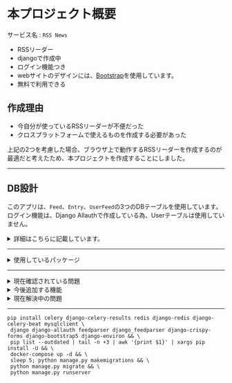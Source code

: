 # 本プロジェクト概要
サービス名 : `RSS News`
- RSSリーダー
- djangoで作成中
- ログイン機能つき
- webサイトのデザインには、[Bootstrap](https://getbootstrap.com/)を使用しています。
- 無料で利用できる

## 作成理由
- 今自分が使っているRSSリーダーが不便だった
- クロスプラットフォームで使えるものを作成する必要があった

上記の2つを考慮した場合、ブラウザ上で動作するRSSリーダーを作成するのが最適だと考えたため、本プロジェクトを作成することにしました。

***
## DB設計
このアプリは、`Feed`、`Entry`、`UserFeed`の3つのDBテーブルを使用しています。<br>
ログイン機能は、Django Allauthで作成している為、Userテーブルは使用していません。<br>
<details><summary>詳細はこちらに記載しています。</summary>

### Feedモデル
RSSフィードの情報を保存する為のモデルです。以下の属性が定義されています。
- `url`: フィードのURL。URLField型で、一意性が強制されます。
- `title`: フィードのタイトル。CharField型で、最大長は100文字です。
- `description`: フィードの説明。TextField型で、空白またはnull値が許可されます。

### Entryモデル
フィード内のエントリを表すモデルです。以下の属性が定義されています。
- `feed`: フィード。ForeignKey型で、Feedモデルと関連付けられます。
- `title`: エントリのタイトル。CharField型で、最大長は50文字です。
- `link`: エントリのリンク。URLField型です。
- `summary`: エントリの要約。TextField型です。
- `pub_date`: エントリの公開日時。DateTimeField型です。

### Subscriptionモデル
ユーザーが購読しているフィードを表すモデルです。以下の属性が定義されています。
- `user`: ユーザー。ForeignKey型で、django.contrib.auth.models.Userモデルと関連付けられます。
- `feed`: フィード。ForeignKey型で、Feedモデルと関連付けられます。
</details>

***

<details><summary>使用しているパッケージ</summary>

- [Django-Allauth](https://pypi.org/project/django-allauth/)<br>
- [feedparser](https://pypi.org/project/feedparser/)<br>
- [django_feedparser](https://pypi.org/project/django-feedparser/)<br>
- [django-crispy-forms](https://pypi.org/project/django-crispy-forms/)<br>
- [django-bootstrap5](https://pypi.org/project/django-bootstrap5/)<br>
- [django-environ](https://pypi.org/project/django-environ/)<br>
- [django-celery-beat](https://pypi.org/project/django-celery-beat/)<br>
- [django-celery-results](https://pypi.org/project/django-celery-results/)<br>

リンク先は[PyPI](https://pypi.org/)のURLとなっています。
</details>

***

<details><summary>現在確認されている問題</summary>

- フィードが更新されない
- アカウントの削除ができない
- settings.pyに書かれているDBとメールの設定を環境変数に変更する
</details>

<details><summary>今後追加する機能</summary>

- アカウントの削除機能を追加する
- アカウントを削除するページを作成する
</details>


<details><summary>現在解決中の問題</summary>

- いろいろな場所で発生しているエラーを解決しています
- ５分毎にフィードが更新されない
</details>

***

``` Shell
pip install celery django-celery-results redis django-redis django-celery-beat mysqlclient \
 django django-allauth feedparser django_feedparser django-crispy-forms django-bootstrap5 django-environ && \
 pip list --outdated | tail -n +3 | awk '{print $1}' | xargs pip install -U && \
 docker-compose up -d && \
 sleep 5; python manage.py makemigrations && \
 python manage.py migrate && \
 python manage.py runserver
```